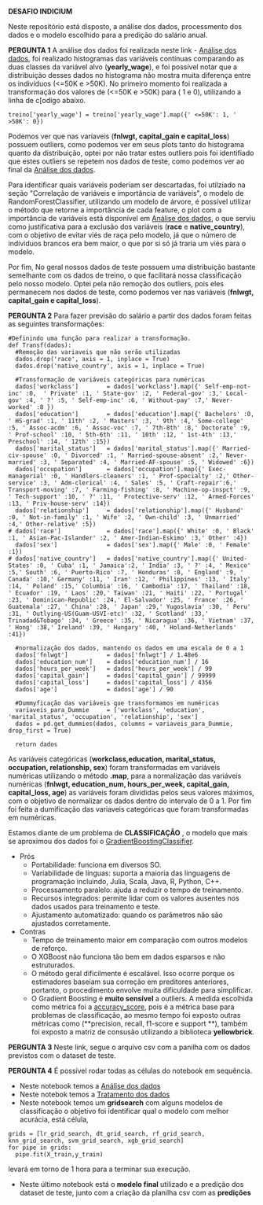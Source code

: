 **DESAFIO INDICIUM**

Neste repositório está disposto, a análise dos dados, processmento dos dados e o modelo escolhido para a predição do salário anual.

**PERGUNTA 1**
A análise dos dados foi realizada neste link - [Análise dos dados](https://github.com/Henriquerezer/Machine_Learning/blob/main/Desafio_INDICIUM/An%C3%A1lise_dos_dados.ipynb), foi realizado histogramas das variáveis contínuas comparando as duas classes da variável alvo (**yearly_wage**), e foi possível notar que a distribuição desses dados no histograma não mostra muita diferença entre os indivíduos (<=50K e >50K). No primeiro momento foi realizada a transformação dos valores de (<=50K e >50K) para ( 1 e 0), utilizando a linha de c[odigo abaixo.
```
treino['yearly_wage'] = treino['yearly_wage'].map({' <=50K': 1, ' >50K': 0})
```
Podemos ver que nas varíaveis (**fnlwgt, capital_gain e capital_loss**) possuem outliers, como podemos ver em seus plots tanto do histograma quanto da distribuição, optei por não tratar estes outliers pois foi identifiado que estes outliers se repetem nos dados de teste, como podemos ver ao final da [Análise dos dados](https://github.com/Henriquerezer/Machine_Learning/blob/main/Desafio_INDICIUM/An%C3%A1lise_dos_dados.ipynb).

Para identificar quais variáveis poderiam ser descartadas, foi utilziado na seção "Correlação de variáveis e importância de variáveis", o modelo de RandomForestClassifier, utilizando um modelo de árvore, é possível utilizar o método que retorne a importância de cada feature, o plot com a importância de variáveis está disponível em [Análise dos dados](https://github.com/Henriquerezer/Machine_Learning/blob/main/Desafio_INDICIUM/An%C3%A1lise_dos_dados.ipynb), o que serviu como justificativa para a exclusão dos variáveis (**race** e **native_country**), com o objetivo de evitar viés de raça pelo modelo, já que o número de indíviduos brancos era bem maior, o que por si só já traria um viés para o modelo.

Por fim, No geral nossos dados de teste possuem uma distribuição bastante semelhante com os dados de treino, o que facilitará nossa classificação pelo nosso modelo. Optei pela não remoção dos outliers, pois eles permanecem nos dados de teste, como podemos ver nas variáveis (**fnlwgt, capital_gain e capital_loss**).

**PERGUNTA 2**
Para fazer previsão do salário a partir dos dados foram feitas as seguintes transformações:
```
#Definindo uma função para realizar a transformação.
def Transf(dados):
  #Remoção das variaveis que não serão utilizadas
  dados.drop('race', axis = 1, inplace = True)
  dados.drop('native_country', axis = 1, inplace = True)

  #Transformação de variáveis categóricas para numéricas
  dados['workclass']        = dados['workclass'].map({' Self-emp-not-inc' :0,  ' Private' :1, ' State-gov' :2, ' Federal-gov' :3,' Local-gov' :4, ' ?' :5, ' Self-emp-inc' :6, ' Without-pay' :7,' Never-worked' :8 })
  dados['education']        = dados['education'].map({' Bachelors' :0, ' HS-grad' :1, ' 11th' :2, ' Masters' :3, ' 9th' :4,' Some-college' :5, ' Assoc-acdm' :6, ' Assoc-voc' :7, ' 7th-8th' :8,' Doctorate' :9, ' Prof-school' :10, ' 5th-6th' :11, ' 10th' :12, ' 1st-4th' :13,' Preschool' :14, ' 12th' :15})
  dados['marital_status']   = dados['marital_status'].map({' Married-civ-spouse' :0, ' Divorced' :1, ' Married-spouse-absent' :2,' Never-married' :3, ' Separated' :4, ' Married-AF-spouse' :5, ' Widowed' :6})
  dados['occupation']       = dados['occupation'].map({' Exec-managerial' :0, ' Handlers-cleaners' :1, ' Prof-specialty' :2,' Other-service' :3, ' Adm-clerical' :4, ' Sales' :5, ' Craft-repair':6,' Transport-moving' :7, ' Farming-fishing' :8, ' Machine-op-inspct' :9, ' Tech-support' :10, ' ?' :11, ' Protective-serv' :12, ' Armed-Forces' :13, ' Priv-house-serv' :14})
  dados['relationship']     = dados['relationship'].map({' Husband' :0, ' Not-in-family' :1, ' Wife' :2, ' Own-child' :3, ' Unmarried' :4,' Other-relative' :5})
# dados['race']             = dados['race'].map({' White' :0, ' Black' :1, ' Asian-Pac-Islander' :2, ' Amer-Indian-Eskimo' :3,' Other' :4})
  dados['sex']              = dados['sex'].map({' Male' :0, ' Female' :1})
# dados['native_country']   = dados['native_country'].map({' United-States' :0, ' Cuba' :1, ' Jamaica':2, ' India' :3, ' ?' :4, ' Mexico' :5,' South' :6, ' Puerto-Rico' :7, ' Honduras' :8, ' England' :9, ' Canada' :10,' Germany' :11, ' Iran' :12, ' Philippines' :13, ' Italy' :14, ' Poland' :15,' Columbia' :16, ' Cambodia' :17, ' Thailand' :18, ' Ecuador' :19, ' Laos' :20,' Taiwan' :21, ' Haiti' :22, ' Portugal' :23, ' Dominican-Republic' :24,' El-Salvador' :25, ' France' :26, ' Guatemala' :27, ' China' :28, ' Japan' :29,' Yugoslavia' :30, ' Peru' :31, ' Outlying-US(Guam-USVI-etc)' :32, ' Scotland' :33,' Trinadad&Tobago' :34, ' Greece' :35, ' Nicaragua' :36, ' Vietnam' :37, ' Hong' :38,' Ireland' :39, ' Hungary' :40, ' Holand-Netherlands' :41})

  #normalização dos dados, mantendo os dados em uma escala de 0 a 1
  dados['fnlwgt']           = dados['fnlwgt'] / 1.48e6
  dados['education_num']    = dados['education_num'] / 16
  dados['hours_per_week']   = dados['hours_per_week'] / 99
  dados['capital_gain']     = dados['capital_gain'] / 99999
  dados['capital_loss']     = dados['capital_loss'] / 4356
  dados['age']              = dados['age'] / 90
  
  #Dummyficação das variáveis que transformamos em numéricas
  variaveis_para_Dummie     = ['workclass', 'education', 'marital_status', 'occupation', 'relationship', 'sex']
  dados = pd.get_dummies(dados, columns = variaveis_para_Dummie, drop_first = True)

  return dados
```
As variáveis categóricas (**workclass,education, marital_status, occupation, relationship, sex**) foram transformadas em variáveis numéricas utilizando o método **.map**, para a normalização das variáveis numéricas (**fnlwgt, education_num, hours_per_week, capital_gain, capital_loss, age**) as variáveis foram divididas pelos seus valores máximos, com o objetivo de normalizar os dados dentro do intervalo de 0 a 1. Por fim foi feita a dumificação das variaveis categóricas que foram transformadas em numéricas.

Estamos diante de um problema de **CLASSIFICAÇÃO** , o modelo que mais se aproximou dos dados foi o [GradientBoostingClassifier](https://scikit-learn.org/stable/modules/generated/sklearn.ensemble.GradientBoostingClassifier.html).
 * Prós 
   * Portabilidade: funciona em diversos SO.
   * Variabilidade de línguas: suporta a maioria das linguagens de programação incluindo, Julia, Scala, Java, R, Python, C++.
   * Processamento paralelo: ajuda a reduzir o tempo de treinamento.
   * Recursos integrados: permite lidar com os valores ausentes nos dados usados para treinamento e teste.
   * Ajustamento automatizado: quando os parâmetros não são ajustados corretamente.
  * Contras
    * Tempo de treinamento maior em comparação com outros modelos de reforço.
    * O XGBoost não funciona tão bem em dados esparsos e não estruturados.
    * O método geral dificilmente é escalável. Isso ocorre porque os estimadores baseiam sua correção em preditores anteriores, portanto, o procedimento envolve          muita dificuldade para simplificar.
    * O Gradient Boosting é **muito sensível** a outliers.
A medida escolhida como métrica foi a [accuracy_score](https://scikit-learn.org/stable/modules/generated/sklearn.metrics.accuracy_score.html), pois é a métrica base para problemas de classificação, ao mesmo tempo foi exposto outras métricas como  (**precision, recall, f1-score  e support **), também foi exposto a matriz de consusão utilizando a biblioteca **yellowbrick**.

**PERGUNTA 3** 
Neste link, segue o arquivo csv com a panilha com os dados previstos com o dataset de teste. 

**PERGUNTA 4** 
É possível rodar todas as células do notebook em sequência.
 * Neste notebook temos a [Análise dos dados](https://github.com/Henriquerezer/Machine_Learning/blob/main/Desafio_INDICIUM/An%C3%A1lise_dos_dados.ipynb)
 * Neste notebok temos a [Tratamento dos dados](https://github.com/Henriquerezer/Machine_Learning/blob/main/Desafio_INDICIUM/Processamento_dos_dados.ipynb)
 * Neste notebook temos um **gridsearch** com alguns modelos de classificação o objetivo foi identificar qual o modelo com melhor acurácia, está célula,
  ```
  grids = [lr_grid_search, dt_grid_search, rf_grid_search, knn_grid_search, svm_grid_search, xgb_grid_search]
  for pipe in grids:
    pipe.fit(X_train,y_train)
  ```
  levará em torno de 1 hora para a terminar sua execução.
  * Neste último notebook está o **modelo final** utilizado e a predição dos dataset de teste, junto com a criação da planilha csv com as **predições**
